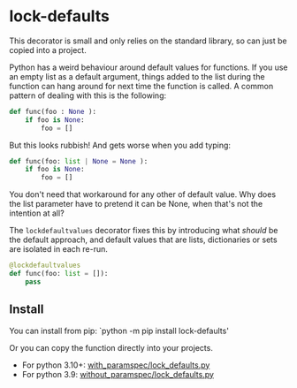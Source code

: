 # lock-defaults

This decorator is small and only relies on the standard library, so can just be copied into a project.

Python has a weird behaviour around default values for functions. If you use an empty list as a default argument, things added to the list during the function can hang around for next time the function is called. A common pattern of dealing with this is the following:

```python
def func(foo : None ):
    if foo is None:
        foo = []
```

But this looks rubbish! And gets worse when you add typing:

```python
def func(foo: list | None = None ):
    if foo is None:
        foo = []
```

You don't need that workaround for any other of default value. Why does the list parameter have to pretend it can be None, when that's not the intention at all?

The `lockdefaultvalues` decorator fixes this by introducing what *should* be the default approach, and default values that are lists, dictionaries or sets are isolated in each re-run.

```python
@lockdefaultvalues
def func(foo: list = []):
    pass
```

## Install

You can install from pip: `python -m pip install lock-defaults'

Or you can copy the function directly into your projects.

* For python 3.10+: [with_paramspec/lock_defaults.py](/src/lock_defaults/with_paramspec/lock_defaults.py)
* For python 3.9: [without_paramspec/lock_defaults.py](/src/lock_defaults/without_paramspec/lock_defaults.py)
